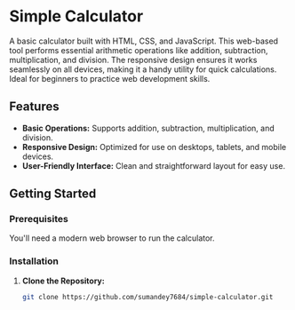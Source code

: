 # Simple Calculator

A basic calculator built with HTML, CSS, and JavaScript. This web-based tool performs essential arithmetic operations like addition, subtraction, multiplication, and division. The responsive design ensures it works seamlessly on all devices, making it a handy utility for quick calculations. Ideal for beginners to practice web development skills.

## Features

- **Basic Operations:** Supports addition, subtraction, multiplication, and division.
- **Responsive Design:** Optimized for use on desktops, tablets, and mobile devices.
- **User-Friendly Interface:** Clean and straightforward layout for easy use.

## Getting Started

### Prerequisites

You'll need a modern web browser to run the calculator.

### Installation

1. **Clone the Repository:**
   ```bash
   git clone https://github.com/sumandey7684/simple-calculator.git
